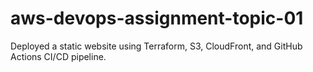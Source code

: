# aws-devops-assignment-topic-01
Deployed a static website using Terraform, S3, CloudFront, and GitHub Actions CI/CD pipeline.
